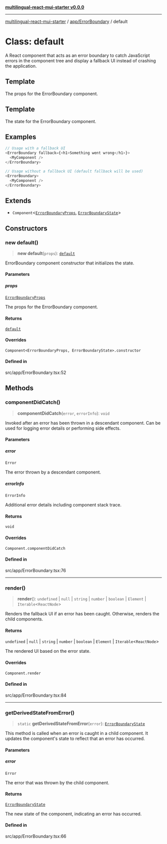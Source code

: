 [**multilingual-react-mui-starter v0.0.0**](../../../README.md)

***

[multilingual-react-mui-starter](../../../modules.md) / [app/ErrorBoundary](../README.md) / default

# Class: default

A React component that acts as an error boundary to catch JavaScript errors
in the component tree and display a fallback UI instead of crashing the application.

## Template

The props for the ErrorBoundary component.

## Template

The state for the ErrorBoundary component.

## Examples

```ts
// Usage with a fallback UI
<ErrorBoundary fallback={<h1>Something went wrong</h1>}>
  <MyComponent />
</ErrorBoundary>
```

```ts
// Usage without a fallback UI (default fallback will be used)
<ErrorBoundary>
  <MyComponent />
</ErrorBoundary>
```

## Extends

- `Component`\<[`ErrorBoundaryProps`](../interfaces/ErrorBoundaryProps.md), [`ErrorBoundaryState`](../interfaces/ErrorBoundaryState.md)\>

## Constructors

### new default()

> **new default**(`props`): [`default`](default.md)

ErrorBoundary component constructor that initializes the state.

#### Parameters

##### props

[`ErrorBoundaryProps`](../interfaces/ErrorBoundaryProps.md)

The props for the ErrorBoundary component.

#### Returns

[`default`](default.md)

#### Overrides

`Component<ErrorBoundaryProps, ErrorBoundaryState>.constructor`

#### Defined in

src/app/ErrorBoundary.tsx:52

## Methods

### componentDidCatch()

> **componentDidCatch**(`error`, `errorInfo`): `void`

Invoked after an error has been thrown in a descendant component. Can be used for logging
error details or performing side effects.

#### Parameters

##### error

`Error`

The error thrown by a descendant component.

##### errorInfo

`ErrorInfo`

Additional error details including component stack trace.

#### Returns

`void`

#### Overrides

`Component.componentDidCatch`

#### Defined in

src/app/ErrorBoundary.tsx:76

***

### render()

> **render**(): `undefined` \| `null` \| `string` \| `number` \| `boolean` \| `Element` \| `Iterable`\<`ReactNode`\>

Renders the fallback UI if an error has been caught. Otherwise, renders the child components.

#### Returns

`undefined` \| `null` \| `string` \| `number` \| `boolean` \| `Element` \| `Iterable`\<`ReactNode`\>

The rendered UI based on the error state.

#### Overrides

`Component.render`

#### Defined in

src/app/ErrorBoundary.tsx:84

***

### getDerivedStateFromError()

> `static` **getDerivedStateFromError**(`error`): [`ErrorBoundaryState`](../interfaces/ErrorBoundaryState.md)

This method is called when an error is caught in a child component.
It updates the component's state to reflect that an error has occurred.

#### Parameters

##### error

`Error`

The error that was thrown by the child component.

#### Returns

[`ErrorBoundaryState`](../interfaces/ErrorBoundaryState.md)

The new state of the component, indicating an error has occurred.

#### Defined in

src/app/ErrorBoundary.tsx:66
